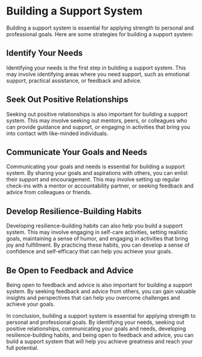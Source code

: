 Building a Support System
==========================================================================================

Building a support system is essential for applying strength to personal and professional goals. Here are some strategies for building a support system:

Identify Your Needs
-------------------

Identifying your needs is the first step in building a support system. This may involve identifying areas where you need support, such as emotional support, practical assistance, or feedback and advice.

Seek Out Positive Relationships
-------------------------------

Seeking out positive relationships is also important for building a support system. This may involve seeking out mentors, peers, or colleagues who can provide guidance and support, or engaging in activities that bring you into contact with like-minded individuals.

Communicate Your Goals and Needs
--------------------------------

Communicating your goals and needs is essential for building a support system. By sharing your goals and aspirations with others, you can enlist their support and encouragement. This may involve setting up regular check-ins with a mentor or accountability partner, or seeking feedback and advice from colleagues or friends.

Develop Resilience-Building Habits
----------------------------------

Developing resilience-building habits can also help you build a support system. This may involve engaging in self-care activities, setting realistic goals, maintaining a sense of humor, and engaging in activities that bring joy and fulfillment. By practicing these habits, you can develop a sense of confidence and self-efficacy that can help you achieve your goals.

Be Open to Feedback and Advice
------------------------------

Being open to feedback and advice is also important for building a support system. By seeking feedback and advice from others, you can gain valuable insights and perspectives that can help you overcome challenges and achieve your goals.

In conclusion, building a support system is essential for applying strength to personal and professional goals. By identifying your needs, seeking out positive relationships, communicating your goals and needs, developing resilience-building habits, and being open to feedback and advice, you can build a support system that will help you achieve greatness and reach your full potential.


